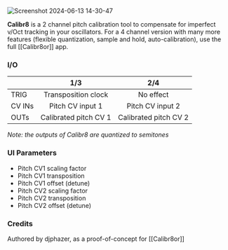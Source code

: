 ![Screenshot 2024-06-13 14-30-47](https://github.com/djphazer/O_C-Phazerville/assets/109086194/4eded94b-8db0-43fb-aaf8-7d6b7305aa81)

**Calibr8** is a 2 channel pitch calibration tool to compensate for imperfect v/Oct tracking in your oscillators. For a 4 channel version with many more features (flexible quantization, sample and hold, auto-calibration), use the full [[Calibr8or]] app.

### I/O

|        |          1/3          |          2/4          |
| ------ | :-------------------: | :-------------------: |
| TRIG   |  Transposition clock  |       No effect       |
| CV INs |   Pitch CV input 1    |   Pitch CV input 2    |
| OUTs   | Calibrated pitch CV 1 | Calibrated pitch CV 2 |

_Note: the outputs of Calibr8 are quantized to semitones_

### UI Parameters
* Pitch CV1 scaling factor
* Pitch CV1 transposition
* Pitch CV1 offset (detune)
* Pitch CV2 scaling factor
* Pitch CV2 transposition
* Pitch CV2 offset (detune)

### Credits
Authored by djphazer, as a proof-of-concept for [[Calibr8or]]
